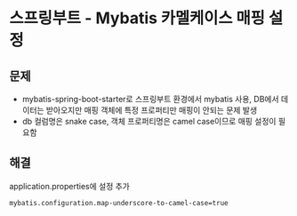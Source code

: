 # 스프링부트 - Mybatis 카멜케이스 매핑 설정

## 문제
- mybatis-spring-boot-starter로 스프링부트 환경에서 mybatis 사용, DB에서 데이터는 받아오지만 매핑 객체에 특정 프로퍼티만 매핑이 안되는 문제 발생
- db 컬럼명은 snake case, 객체 프로퍼티명은 camel case이므로 매핑 설정이 필요함

## 해결
application.properties에 설정 추가
```properties
mybatis.configuration.map-underscore-to-camel-case=true
```
